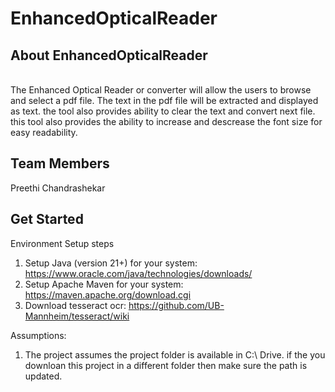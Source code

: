 # EnhancedOpticalReader
## About EnhancedOpticalReader

<br>
The Enhanced Optical Reader or converter will allow the users to browse and select a pdf file. The text in the pdf file will be extracted
and displayed as text. the tool also provides ability to clear the text and convert next file. this tool also provides the ability to increase
and descrease the font size for easy readability.

## Team Members
Preethi Chandrashekar
<br>
## Get Started

Environment Setup steps

1. Setup Java (version 21+) for your system: https://www.oracle.com/java/technologies/downloads/
2. Setup Apache Maven for your system: https://maven.apache.org/download.cgi
3. Download tesseract ocr: https://github.com/UB-Mannheim/tesseract/wiki

Assumptions:

1. The project assumes the project folder is available in C:\ Drive. if the you downloan this project in a different folder then make sure the path is updated.
